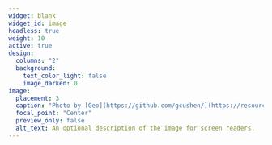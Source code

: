 ```yaml
---
widget: blank
widget_id: image
headless: true
weight: 10
active: true
design:
  columns: "2"
  background:
    text_color_light: false
    image_darken: 0
image:
  placement: 3
  caption: "Photo by [Geo](https://github.com/gcushen/](https://resources.cwg-qbr.pulselive.com/photo-resources/2022/05/10/76cae659-b6ac-41bc-abc7-b672459da4f6/Warwick.jpg?width=910)"
  focal_point: "Center"
  preview_only: false
  alt_text: An optional description of the image for screen readers.
---
```

